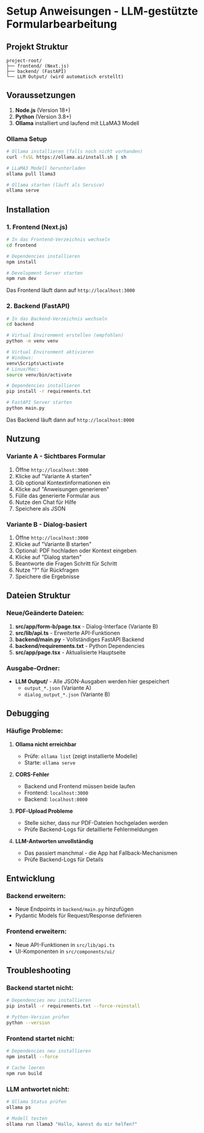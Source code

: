 # Setup Anweisungen - LLM-gestützte Formularbearbeitung

## Projekt Struktur

```
project-root/
├── frontend/ (Next.js)
├── backend/ (FastAPI)
└── LLM Output/ (wird automatisch erstellt)
```

## Voraussetzungen

1. **Node.js** (Version 18+)
2. **Python** (Version 3.8+)
3. **Ollama** installiert und laufend mit LLaMA3 Modell

### Ollama Setup
```bash
# Ollama installieren (falls noch nicht vorhanden)
curl -fsSL https://ollama.ai/install.sh | sh

# LLaMA3 Modell herunterladen
ollama pull llama3

# Ollama starten (läuft als Service)
ollama serve
```

## Installation

### 1. Frontend (Next.js)

```bash
# In das Frontend-Verzeichnis wechseln
cd frontend

# Dependencies installieren
npm install

# Development Server starten
npm run dev
```

Das Frontend läuft dann auf `http://localhost:3000`

### 2. Backend (FastAPI)

```bash
# In das Backend-Verzeichnis wechseln
cd backend

# Virtual Environment erstellen (empfohlen)
python -m venv venv

# Virtual Environment aktivieren
# Windows:
venv\Scripts\activate
# Linux/Mac:
source venv/bin/activate

# Dependencies installieren
pip install -r requirements.txt

# FastAPI Server starten
python main.py
```

Das Backend läuft dann auf `http://localhost:8000`

## Nutzung

### Variante A - Sichtbares Formular
1. Öffne `http://localhost:3000`
2. Klicke auf "Variante A starten"
3. Gib optional Kontextinformationen ein
4. Klicke auf "Anweisungen generieren"
5. Fülle das generierte Formular aus
6. Nutze den Chat für Hilfe
7. Speichere als JSON

### Variante B - Dialog-basiert
1. Öffne `http://localhost:3000`
2. Klicke auf "Variante B starten"
3. Optional: PDF hochladen oder Kontext eingeben
4. Klicke auf "Dialog starten"
5. Beantworte die Fragen Schritt für Schritt
6. Nutze "?" für Rückfragen
7. Speichere die Ergebnisse

## Dateien Struktur

### Neue/Geänderte Dateien:

1. **src/app/form-b/page.tsx** - Dialog-Interface (Variante B)
2. **src/lib/api.ts** - Erweiterte API-Funktionen
3. **backend/main.py** - Vollständiges FastAPI Backend
4. **backend/requirements.txt** - Python Dependencies
5. **src/app/page.tsx** - Aktualisierte Hauptseite

### Ausgabe-Ordner:
- **LLM Output/** - Alle JSON-Ausgaben werden hier gespeichert
  - `output_*.json` (Variante A)
  - `dialog_output_*.json` (Variante B)

## Debugging

### Häufige Probleme:

1. **Ollama nicht erreichbar**
   - Prüfe: `ollama list` (zeigt installierte Modelle)
   - Starte: `ollama serve`

2. **CORS-Fehler**
   - Backend und Frontend müssen beide laufen
   - Frontend: `localhost:3000`
   - Backend: `localhost:8000`

3. **PDF-Upload Probleme**
   - Stelle sicher, dass nur PDF-Dateien hochgeladen werden
   - Prüfe Backend-Logs für detaillierte Fehlermeldungen

4. **LLM-Antworten unvollständig**
   - Das passiert manchmal - die App hat Fallback-Mechanismen
   - Prüfe Backend-Logs für Details

## Entwicklung

### Backend erweitern:
- Neue Endpoints in `backend/main.py` hinzufügen
- Pydantic Models für Request/Response definieren

### Frontend erweitern:
- Neue API-Funktionen in `src/lib/api.ts`
- UI-Komponenten in `src/components/ui/`

## Troubleshooting

### Backend startet nicht:
```bash
# Dependencies neu installieren
pip install -r requirements.txt --force-reinstall

# Python-Version prüfen
python --version
```

### Frontend startet nicht:
```bash
# Dependencies neu installieren
npm install --force

# Cache leeren
npm run build
```

### LLM antwortet nicht:
```bash
# Ollama Status prüfen
ollama ps

# Modell testen
ollama run llama3 "Hallo, kannst du mir helfen?"
```